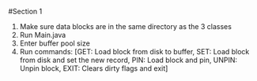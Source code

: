 #Section 1
1. Make sure data blocks are in the same directory as the 3 classes
2. Run Main.java
3. Enter buffer pool size
4. Run commands: [GET: Load block from disk to buffer, SET: Load block from disk and set the new record, PIN: Load block and pin, UNPIN: Unpin block, EXIT: Clears dirty flags and exit]


